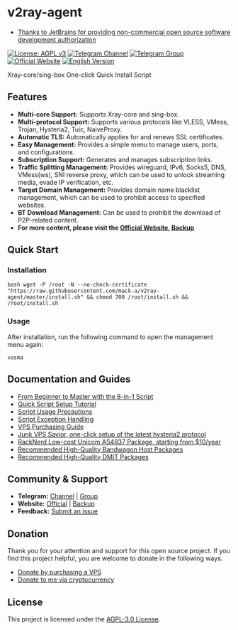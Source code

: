 # v2ray-agent

- [Thanks to JetBrains for providing non-commercial open source software development authorization](https://www.jetbrains.com/?from=v2ray-agent)


[![License: AGPL v3](https://img.shields.io/badge/License-AGPL%20v3-blue.svg)](https://www.gnu.org/licenses/agpl-3.0)
[![Telegram Channel](https://img.shields.io/badge/Telegram-Channel-blue)](https://t.me/v2rayAgentChannel)
[![Telegram Group](https://img.shields.io/badge/Telegram-Group-blue)](https://t.me/technologyshare)
[![Official Website](https://img.shields.io/badge/Website-v2ray--agent.com-blue)](https://www.v2ray-agent.com/)
[![English Version](https://img.shields.io/badge/English-Version-blue)](documents/en/README_EN.md)

Xray-core/sing-box One-click Quick Install Script

## Features

*   **Multi-core Support:** Supports Xray-core and sing-box.
*   **Multi-protocol Support:** Supports various protocols like VLESS, VMess, Trojan, Hysteria2, Tuic, NaiveProxy.
*   **Automatic TLS:** Automatically applies for and renews SSL certificates.
*   **Easy Management:** Provides a simple menu to manage users, ports, and configurations.
*   **Subscription Support:** Generates and manages subscription links.
*   **Traffic Splitting Management:** Provides wireguard, IPv6, Socks5, DNS, VMess(ws), SNI reverse proxy, which can be used to unlock streaming media, evade IP verification, etc.
*   **Target Domain Management:** Provides domain name blacklist management, which can be used to prohibit access to specified websites.
*   **BT Download Management:** Can be used to prohibit the download of P2P-related content.
*   **For more content, please visit the [Official Website](https://www.v2ray-agent.com/categories/jiao-cheng), [Backup](https://www.592083.com/categories/jiao-cheng)**

## Quick Start

### Installation

```
bash wget -P /root -N --no-check-certificate "https://raw.githubusercontent.com/mack-a/v2ray-agent/master/install.sh" && chmod 700 /root/install.sh && /root/install.sh
```

### Usage

After installation, run the following command to open the management menu again:

```
vasma
```

## Documentation and Guides

*   [From Beginner to Master with the 8-in-1 Script](https://www.v2ray-agent.com/archives/1710141233)
*   [Quick Script Setup Tutorial](https://www.v2ray-agent.com/archives/1682491479771)
*   [Script Usage Precautions](https://www.v2ray-agent.com/archives/1679931532764)
*   [Script Exception Handling](https://www.v2ray-agent.com/archives/1684115970026)   
*   [VPS Purchasing Guide](https://www.v2ray-agent.com/archives/1679975663984)
*   [Junk VPS Savior, one-click setup of the latest hysteria2 protocol](https://www.v2ray-agent.com/archives/1697162969693)
*   [RackNerd Low-cost Unicom AS4837 Package, starting from $10/year](https://www.v2ray-agent.com/archives/racknerdtao-can-zheng-li-nian-fu-10mei-yuan)
*   [Recommended High-Quality Bandwagon Host Packages](https://www.v2ray-agent.com/archives/2023nian-ban-wa-gong-ji-fang-tui-jian)
*   [Recommended High-Quality DMIT Packages](https://www.v2ray-agent.com/archives/1679159868033)

## Community & Support

*   **Telegram:** [Channel](https://t.me/v2rayAgentChannel) | [Group](https://t.me/technologyshare)
*   **Website:** [Official](https://www.v2ray-agent.com/) | [Backup](https://www.592083.xyz/)
*   **Feedback:** [Submit an issue](https://github.com/mack-a/v2ray-agent/issues)

## Donation

Thank you for your attention and support for this open source project. If you find this project helpful, you are welcome to donate in the following ways.

*   [Donate by purchasing a VPS](https://www.v2ray-agent.com/categories/vps)
*   [Donate to me via cryptocurrency](https://www.v2ray-agent.com/1679123834836)

## License

This project is licensed under the [AGPL-3.0 License](LICENSE).
